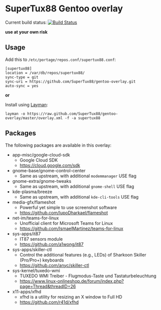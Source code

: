 # SuperTux88 Gentoo overlay

Current build status: [![Build Status](https://travis-ci.org/SuperTux88/gentoo-overlay.svg?branch=master)](https://travis-ci.org/SuperTux88/gentoo-overlay)

**use at your own risk**

## Usage

Add this to `/etc/portage/repos.conf/supertux88.conf`:

```
[supertux88]
location = /var/db/repos/supertux88/
sync-type = git
sync-uri = https://github.com/SuperTux88/gentoo-overlay.git
auto-sync = yes
```

**or**

Install using [Layman](https://wiki.gentoo.org/wiki/Layman):

```
layman -o https://raw.github.com/SuperTux88/gentoo-overlay/master/overlay.xml -f -a supertux88
```

## Packages

The following packages are available in this overlay:

* app-misc/google-cloud-sdk
  * Google Cloud SDK
  * https://cloud.google.com/sdk
* gnome-base/gnome-control-center
  * Same as upstream, with additional `modemmanager` USE flag
* gnome-extra/gnome-tweaks
  * Same as upstream, with additional `gnome-shell` USE flag
* kde-plasma/breeze
  * Same as upstream, with additional `kde-cli-tools` USE flag
* media-gfx/flameshot
  * Powerful yet simple to use screenshot software
  * https://github.com/lupoDharkael/flameshot
* net-im/teams-for-linux
  * Unofficial client for Microsoft Teams for Linux
  * https://github.com/IsmaelMartinez/teams-for-linux
* sys-apps/it87
  * IT87 sensors module
  * https://github.com/a1wong/it87
* sys-apps/skiller-ctl
  * Control the additional features (e.g., LEDs) of Sharkoon Skiller (Pro/Pro+) keyboards
  * https://github.com/anyc/skiller-ctl
* sys-kernel/tuxedo-wmi
  * TUXEDO WMI Treiber - Flugmodus-Taste und Tastaturbeleuchtung
  * https://www.linux-onlineshop.de/forum/index.php?page=Thread&threadID=26
* x11-apps/xfhd
  * xfhd is a utility for resizing an X window to Full HD
  * https://github.com/r41d/xfhd
